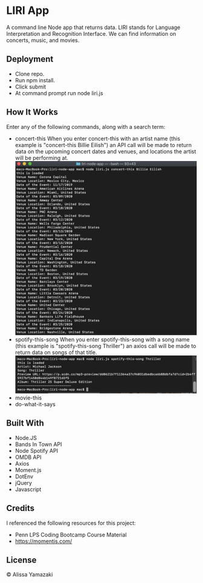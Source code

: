 # LIRI App 

A command line Node app that returns data. LIRI stands for Language Interpretation and Recognition Interface. We can find information on concerts, music, and movies. 

## Deployment

* Clone repo.
* Run npm install.
* Click submit
* At command prompt run node liri.js <pass in an instruction from above>

## How It Works

Enter any of the following commands, along with a search term:
* concert-this
When you enter concert-this with an artist name (this example is "concert-this Billie Eilish") an API call will be made to return data on the upcoming concert dates and venues, and locations the artist will be performing at.
![Concert This](images/concertthis.jpg)
* spotify-this-song
When you enter spotify-this-song with a song name (this example is "spotify-this-song Thriller") an axios call will be made to return data on songs of that title.
![Spotify This](images/spotifythis.jpg)
* movie-this
* do-what-it-says

## Built With

* Node.JS
* Bands In Town API
* Node Spotify API
* OMDB API
* Axios
* Moment.js
* DotEnv
* jQuery
* Javascript

## Credits

I referenced the following resources for this project:

* Penn LPS Coding Bootcamp Course Material
* https://momentjs.com/

## License

&copy; Alissa Yamazaki

